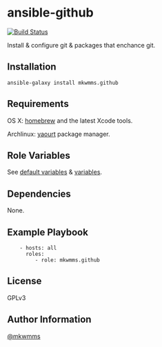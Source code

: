 ansible-github
==============
[![Build Status](https://travis-ci.org/mkwmms/ansible-github.svg)](https://travis-ci.org/mkwmms/ansible-github)

Install & configure git & packages that enchance git.

Installation
------------

```
ansible-galaxy install mkwmms.github
```

Requirements
------------

OS X: [homebrew] and the latest Xcode tools.

Archlinux: [yaourt] package manager.

Role Variables
--------------

See [default variables] & [variables].

Dependencies
------------

None.

Example Playbook
----------------

```
    - hosts: all
      roles:
         - role: mkwmms.github
```

License
-------

GPLv3

Author Information
------------------

[@mkwmms]


[@mkwmms]: https://github.com/mkwmms
[aura]: https://github.com/aurapm/aura
[default variables]: defaults/main.yml
[dotstrap]: https://github.com/mkwmms/dotstrap
[fasd]: https://github.com/clvv/fasd
[files]: files/
[fish]: http://fishshell.com/
[homebrew]: https://github.com/Homebrew/homebrew
[pacaur]: https://github.com/rmarquis/pacaur
[variables]: vars/
[yaourt]: https://github.com/archlinuxfr/yaourt
[zsh]: http://zsh.sourceforge.net
